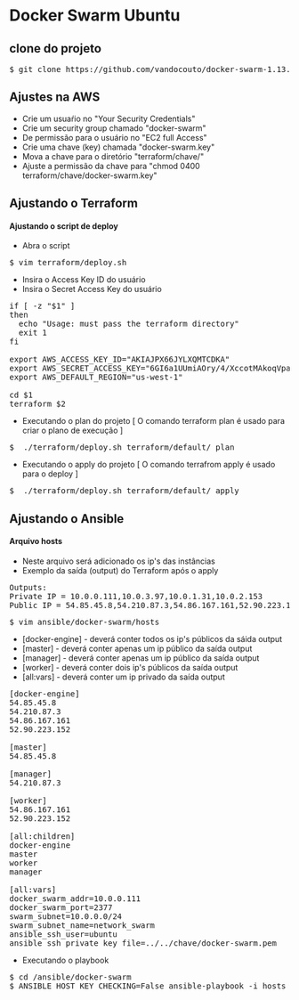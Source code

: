 # Docker Swarm Ubuntu

## clone do projeto

<pre>
$ git clone https://github.com/vandocouto/docker-swarm-1.13.git
</pre>

## Ajustes na AWS

- Crie um usuaŕio no "Your Security Credentials"
- Crie um security group chamado "docker-swarm" 
- De permissão para o usuário no "EC2 full Access"
- Crie uma chave (key) chamada "docker-swarm.key"
- Mova a chave para o diretório "terraform/chave/"
- Ajuste a permissão da chave para "chmod 0400 terraform/chave/docker-swarm.key"

## Ajustando o Terraform

#### Ajustando o script de deploy

- Abra o script
<pre>
$ vim terraform/deploy.sh
</pre>

- Insira o Access Key ID do usuário
- Insira o Secret Access Key do usuário

<pre>
if [ -z "$1" ]
then
  echo "Usage: must pass the terraform directory"
  exit 1
fi

export AWS_ACCESS_KEY_ID="AKIAJPX66JYLXQMTCDKA"
export AWS_SECRET_ACCESS_KEY="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"
export AWS_DEFAULT_REGION="us-west-1"

cd $1
terraform $2
</pre>


- Executando o plan do projeto [ O comando terraform plan é usado para criar o plano de execução ]

<pre>
$  ./terraform/deploy.sh terraform/default/ plan
</pre>

- Executando o apply do projeto [ O comando terrafrom apply é usado para o deploy ]

<pre>
$  ./terraform/deploy.sh terraform/default/ apply
</pre>

## Ajustando o Ansible

#### Arquivo hosts
- Neste arquivo será adicionado os ip's das instâncias
- Exemplo da saída (output) do Terraform após o apply 

<pre>
Outputs:
Private IP = 10.0.0.111,10.0.3.97,10.0.1.31,10.0.2.153
Public IP = 54.85.45.8,54.210.87.3,54.86.167.161,52.90.223.152
</pre>

<pre>
$ vim ansible/docker-swarm/hosts
</pre>

- [docker-engine] 	- deverá conter todos os ip's públicos da sáida output
- [master] 		- deverá conter apenas um ip público da saída output
- [manager] 		- deverá conter apenas um ip público da saída output
- [worker] 		- deverá conter dois ip's públicos da saída output
- [all:vars] 		- deverá conter um ip privado da saída output

<pre>
[docker-engine]
54.85.45.8
54.210.87.3
54.86.167.161
52.90.223.152

[master]
54.85.45.8

[manager]
54.210.87.3

[worker]
54.86.167.161
52.90.223.152

[all:children]
docker-engine
master
worker
manager

[all:vars]
docker_swarm_addr=10.0.0.111
docker_swarm_port=2377
swarm_subnet=10.0.0.0/24
swarm_subnet_name=network_swarm
ansible_ssh_user=ubuntu
ansible_ssh_private_key_file=../../chave/docker-swarm.pem
</pre>

- Executando o playbook

<pre>
$ cd /ansible/docker-swarm
$ ANSIBLE_HOST_KEY_CHECKING=False ansible-playbook -i hosts ./tasks/main.yml 
</pre>
